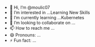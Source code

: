 - 👋 Hi, I’m @moulic07
- 👀 I’m interested in ...Learning New Skills
- 🌱 I’m currently learning ...Kubernetes
- 💞️ I’m looking to collaborate on ...
- 📫 How to reach me ...
- 😄 Pronouns: ...
- ⚡ Fun fact: ...

<!---
moulic07/moulic07 is a ✨ special ✨ repository because its `README.md` (this file) appears on your GitHub profile.
You can click the Preview link to take a look at your changes.
--->
